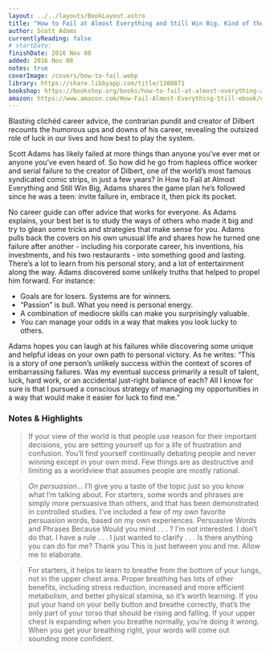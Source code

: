 ```yaml
---
layout: ../../layouts/BookLayout.astro
title: "How to Fail at Almost Everything and Still Win Big. Kind of the Story of My Life"
author: Scott Adams
currentlyReading: false
# startDate:
finishDate: 2016 Nov 08
added: 2016 Nov 08
notes: true
coverImage: /covers/how-to-fail.webp
library: https://share.libbyapp.com/title/1308871
bookshop: https://bookshop.org/books/how-to-fail-at-almost-everything-and-still-win-big-kind-of-the-story-of-my-life-9781491518854/9781591847748
amazon: https://www.amazon.com/How-Fail-Almost-Everything-Still-ebook/dp/B00COOFBA4
---
```


Blasting clichéd career advice, the contrarian pundit and creator of Dilbert recounts the humorous ups and downs of his career, revealing the outsized role of luck in our lives and how best to play the system.

Scott Adams has likely failed at more things than anyone you’ve ever met or anyone you’ve even heard of. So how did he go from hapless office worker and serial failure to the creator of Dilbert, one of the world’s most famous syndicated comic strips, in just a few years? In How to Fail at Almost Everything and Still Win Big, Adams shares the game plan he’s followed since he was a teen: invite failure in, embrace it, then pick its pocket.

No career guide can offer advice that works for everyone. As Adams explains, your best bet is to study the ways of others who made it big and try to glean some tricks and strategies that make sense for you. Adams pulls back the covers on his own unusual life and shares how he turned one failure after another - including his corporate career, his inventions, his investments, and his two restaurants - into something good and lasting. There’s a lot to learn from his personal story, and a lot of entertainment along the way. Adams discovered some unlikely truths that helped to propel him forward. For instance:

- Goals are for losers. Systems are for winners.
- “Passion” is bull. What you need is personal energy.
- A combination of mediocre skills can make you surprisingly valuable.
- You can manage your odds in a way that makes you look lucky to others.

Adams hopes you can laugh at his failures while discovering some unique and helpful ideas on your own path to personal victory. As he writes: “This is a story of one person’s unlikely success within the context of scores of embarrassing failures. Was my eventual success primarily a result of talent, luck, hard work, or an accidental just-right balance of each? All I know for sure is that I pursued a conscious strategy of managing my opportunities in a way that would make it easier for luck to find me.”

### Notes & Highlights
> If your view of the world is that people use reason for their important decisions, you are setting yourself up for a life of frustration and confusion. You’ll find yourself continually debating people and never winning except in your own mind. Few things are as destructive and limiting as a worldview that assumes people are mostly rational.

> _On persuasion…_ I’ll give you a taste of the topic just so you know what I’m talking about. For starters, some words and phrases are simply more persuasive than others, and that has been demonstrated in controlled studies. I’ve included a few of my own favorite persuasion words, based on my own experiences. Persuasive Words and Phrases Because Would you mind . . . ? I’m not interested. I don’t do that. I have a rule . . . I just wanted to clarify . . . Is there anything you can do for me? Thank you This is just between you and me. Allow me to elaborate.

> For starters, it helps to learn to breathe from the bottom of your lungs, not in the upper chest area. Proper breathing has lots of other benefits, including stress reduction, increased and more efficient metabolism, and better physical stamina, so it’s worth learning. If you put your hand on your belly button and breathe correctly, that’s the only part of your torso that should be rising and falling. If your upper chest is expanding when you breathe normally, you’re doing it wrong. When you get your breathing right, your words will come out sounding more confident.
